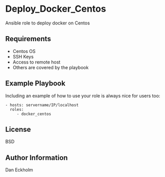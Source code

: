 Deploy_Docker_Centos
=========

Ansible role to deploy docker on Centos

Requirements
------------

- Centos OS
- SSH Keys
- Access to remote host
- Others are covered by the playbook


Example Playbook
----------------

Including an example of how to use your role is always nice for users too:

    - hosts: servername/IP/localhost
      roles:
         - docker_centos

License
-------

BSD

Author Information
------------------

Dan Eckholm